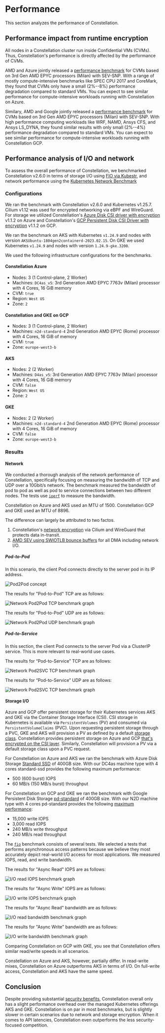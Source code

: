 # Performance

This section analyzes the performance of Constellation.

## Performance impact from runtime encryption

All nodes in a Constellation cluster run inside Confidential VMs (CVMs). Thus, Constellation's performance is directly affected by the performance of CVMs.

AMD and Azure jointly released a [performance benchmark](https://community.amd.com/t5/business/microsoft-azure-confidential-computing-powered-by-3rd-gen-epyc/ba-p/497796) for CVMs based on 3rd Gen AMD EPYC processors (Milan) with SEV-SNP. With a range of mostly compute-intensive benchmarks like SPEC CPU 2017 and CoreMark, they found that CVMs only have a small (2%--8%) performance degradation compared to standard VMs. You can expect to see similar performance for compute-intensive workloads running with Constellation on Azure.

Similary, AMD and Google jointly released a [performance benchmark](https://www.amd.com/system/files/documents/3rd-gen-epyc-gcp-c2d-conf-compute-perf-brief.pdf) for CVMs based on 3rd Gen AMD EPYC processors (Milan) with SEV-SNP. With high performance computing workloads like WRF, NAMD, Ansys CFS, and Ansys LS_DYNA, they found similar results with only small (2%--4%) performance degradation compared to standard VMs. You can expect to see similar performance for compute-intensive workloads running with Constellation GCP.

## Performance analysis of I/O and network

To assess the overall performance of Constellation, we benchmarked Constellation v2.6.0 in terms of storage I/O using [FIO via Kubestr](https://github.com/kastenhq/kubestr), and network performance using the [Kubernetes Network Benchmark](https://github.com/InfraBuilder/k8s-bench-suite#knb--kubernetes-network-be)
### Configurations

We ran the benchmark with Constellation v2.6.0 and Kubernetes v1.25.7.
Cilium v1.12 was used for encrypted networking via eBPF and WireGuard.
For storage we utilized Constellation's [Azure Disk CSI driver with encryption](https://github.com/edgelesssys/constellation-azuredisk-csi-driver) v1.1.2 on Azure and Constellation's [GCP Persistent Disk CSI Driver with encryption](https://github.com/edgelesssys/constellation-gcp-compute-persistent-disk-csi-driver) v1.1.2 on GCP.

We ran the benchmark on AKS with Kubernetes `v1.24.9` and nodes with version `AKSUbuntu-1804gen2containerd-2023.02.15`.
On GKE we used Kubernetes `v1.24.9` and nodes with version `1.24.9-gke.3200`.

We used the following infrastructure configurations for the benchmarks.

#### Constellation Azure

- Nodes: 3 (1 Control-plane, 2 Worker)
- Machines: `DC4as_v5`: 3rd Generation AMD EPYC 7763v (Milan) processor with 4 Cores, 16 GiB memory
- CVM: `true`
- Region: `West US`
- Zone: `2`

#### Constellation and GKE on GCP

- Nodes: 3 (1 Control-plane, 2 Worker)
- Machines: `n2d-standard-4` 2nd Generation AMD EPYC (Rome) processor with 4 Cores, 16 GiB of memory
- CVM: `true`
- Zone: `europe-west3-b`

#### AKS

- Nodes: 2 (2 Worker)
- Machines: `D4as_v5`: 3rd Generation AMD EPYC 7763v (Milan) processor with 4 Cores, 16 GiB memory
- CVM: `false`
- Region: `West US`
- Zone: `2`

#### GKE

- Nodes: 2 (2 Worker)
- Machines: `n2d-standard-4` 2nd Generation AMD EPYC (Rome) processor with 4 Cores, 16 GiB of memory
- CVM: `false`
- Zone: `europe-west3-b`


### Results

#### Network

We conducted a thorough analysis of the network performance of Constellation, specifically focusing on measuring the bandwidth of TCP and UDP over a 10Gbit/s network.
The benchmark measured the bandwidth of pod to pod as well as pod to service connections between two different nodes.
The tests use [`iperf`](https://iperf.fr/) to measure the bandwidth.

Constellation on Azure and AKS used an MTU of 1500.
Constellation GCP and GKE used an MTU of 8896.


The difference can largely be attributed to two factos.

1. Constellation's [network encryption](../architecture/networking.md) via Cilium and WireGuard that protects data in-transit.
2. [AMD SEV using SWIOTLB bounce buffers](https://lore.kernel.org/all/20200204193500.GA15564@ashkalra_ubuntu_server/T/) for all DMA including network I/O.

##### Pod-to-Pod

In this scenario, the client Pod connects directly to the server pod in its IP address.

![Pod2Pod concept](../_media/benchmark_p2p_concept.webp)


The results for "Pod-to-Pod" TCP are as follows:

![Network Pod2Pod TCP benchmark graph](../_media/benchmark_net_p2p_tcp.png)

The results for "Pod-to-Pod" UDP are as follows:

![Network Pod2Pod UDP benchmark graph](../_media/benchmark_net_p2p_udp.png)

##### Pod-to-Service

In this section, the client Pod connects to the server Pod via a ClusterIP service. This is more relevant to real-world use cases.

The results for “Pod-to-Service” TCP are as follows:

![Network Pod2SVC TCP benchmark graph](../_media/benchmark_net_p2svc_tcp.png)

The results for “Pod-to-Service” UDP are as follows:

![Network Pod2SVC TCP benchmark graph](../_media/benchmark_net_p2svc_udp.png)

#### Storage I/O

Azure and GCP offer persistent storage for their Kubernetes services AKS and GKE via the Container Storage Interface (CSI). CSI storage in Kubernetes is available via `PersistentVolumes` (PV) and consumed via `PersistentVolumeClaims` (PVC).
Upon requesting persistent storage through a PVC, GKE and AKS will provision a PV as defined by a default [storage class](https://kubernetes.io/docs/concepts/storage/storage-classes/).
Constellation provides persistent storage on Azure and GCP [that's encrypted on the CSI layer](../architecture/encrypted-storage.md).
Similarly, Constellation will provision a PV via a default storage class upon a PVC request.

For Constellation on Azure and AKS we ran the benchmark with Azure Disk Storage [Standard SSD](https://learn.microsoft.com/en-us/azure/virtual-machines/disks-types#standard-ssds) of 400GB size.
With our DC4as machine type with 4 cores standard-ssd provides the following maximum performance:
- 500 (600 burst) IOPS
- 60 MB/s (150 MB/s burst) throughput

For Constellation on GCP and GKE we ran the benchmark with Google Persistent Disk Storage [pd-standard](https://cloud.google.com/compute/docs/disks) of 400GB size.
With our N2D machine type with 4 cores pd-standard provides the following [maximum performance](https://cloud.google.com/compute/docs/disks/performance#n2d_vms):
- 15,000 write IOPS
- 3,000 read IOPS
- 240 MB/s write throughput
- 240 MB/s read throughput

The [`fio`](https://fio.readthedocs.io/en/latest/fio_doc.html) benchmark consists of several tests.
We selected a tests that performs asynchronous access patterns because we believe they most accurately depict real-world I/O access for most applications.
We measured IOPS, read, and write bandwidth.

The results for "Async Read" IOPS are as follows:

![I/O read IOPS benchmark graph](../_media/benchmark_fio_read_iops.png)

The results for "Async Write" IOPS are as follows:

![I/O write IOPS benchmark graph](../_media/benchmark_fio_write_iops.png)

The results for "Async Read" bandwidth are as follows:

![I/O read bandwidth benchmark graph](../_media/benchmark_fio_read_bw.png)

The results for "Async Write" bandwidth are as follows:

![I/O write bandwidth benchmark graph](../_media/benchmark_fio_write_bw.png)

Comparing Constellation on GCP with GKE, you see that Constellation offers similar read/write speeds in all scenarios.

Constellation on Azure and AKS, however, partially differ. In read-write mixes, Constellation on Azure outperforms AKS in terms of I/O. On full-write access, Constellation and AKS have the same speed.

## Conclusion

Despite providing substantial [security benefits](./security-benefits.md), Constellation overall only has a slight performance overhead over the managed Kubernetes offerings AKS and GKE. Constellation is on par in most benchmarks, but is slightly slower in certain scenarios due to network and storage encryption. When it comes to API latencies, Constellation even outperforms the less security-focused competition.
